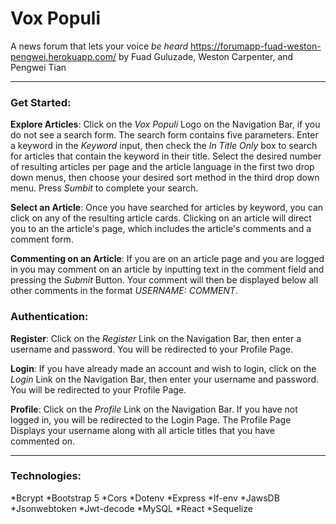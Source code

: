 # Vox Populi
A news forum that lets your voice *be heard* 
https://forumapp-fuad-weston-pengwei.herokuapp.com/
by Fuad Guluzade, Weston Carpenter, and Pengwei Tian

---

### Get Started:
**Explore Articles**: Click on the *Vox Populi* Logo on the Navigation Bar, if you do not see a search form. 
The search form contains five parameters.
Enter a keyword in the *Keyword* input, then check the *In Title Only* box to search for articles that contain the keyword in their title.
Select the desired number of resulting articles per page and the article language in the first two drop down menus, then choose your desired sort method in the third drop down menu. 
Press *Sumbit* to complete your search.

**Select an Article**: Once you have searched for articles by keyword, you can click on any of the resulting article cards.
Clicking on an article will direct you to an the article's page, which includes the article's comments and a comment form.

**Commenting on an Article**: If you are on an article page and you are logged in you may comment on an article by inputting text in the comment field and pressing the *Submit* Button. 
Your comment will then be displayed below all other comments in the format *USERNAME: COMMENT*.

### Authentication:

**Register**: Click on the *Register* Link on the Navigation Bar, then enter a username and password.
You will be redirected to your Profile Page.

**Login**: If you have already made an account and wish to login, click on the *Login* Link on the Navigation Bar, then enter your username and password.
You will be redirected to your Profile Page.

**Profile**: Click on the *Profile* Link on the Navigation Bar. 
If you have not logged in, you will be redirected to the Login Page. 
The Profile Page Displays your username along with all article titles that you have commented on.

---

### Technologies:
*Bcrypt
*Bootstrap 5
*Cors
*Dotenv
*Express
*If-env
*JawsDB
*Jsonwebtoken
*Jwt-decode
*MySQL
*React
*Sequelize
